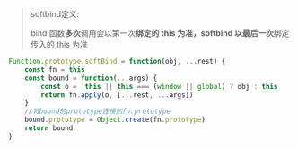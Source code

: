 > softbind定义:
>
> bind 函数**多次**调用会以第一次**绑定的 this 为准，**softbind 以**最后一次**绑定传入的 this 为准

```js
Function.prototype.softBind = function(obj, ...rest) {
    const fn = this
    const bound = function(...args) {
        const o = !this || this === (window || global) ? obj : this
        return fn.apply(o, [...rest, ...args])
    }
	//将bound的prototype连接到fn.prototype
    bound.prototype = Object.create(fn.prototype)
    return bound
}
```

